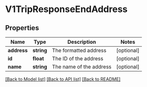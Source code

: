 # V1TripResponseEndAddress

## Properties
Name | Type | Description | Notes
------------ | ------------- | ------------- | -------------
**address** | **string** | The formatted address | [optional] 
**id** | **float** | The ID of the address | [optional] 
**name** | **string** | The name of the address | [optional] 

[[Back to Model list]](../README.md#documentation-for-models) [[Back to API list]](../README.md#documentation-for-api-endpoints) [[Back to README]](../README.md)


